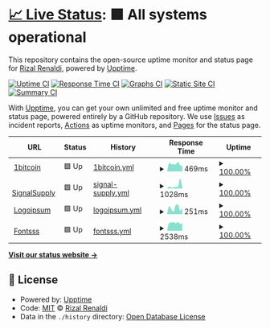 # [📈 Live Status](https://rizalrenaldi.github.io/ruptime): <!--live status--> **🟩 All systems operational**

This repository contains the open-source uptime monitor and status page for [Rizal Renaldi](https://www.rizalrenaldi.com), powered by [Upptime](https://github.com/upptime/upptime).

[![Uptime CI](https://github.com/rizalrenaldi/ruptime/workflows/Uptime%20CI/badge.svg)](https://github.com/rizalrenaldi/ruptime/actions?query=workflow%3A%22Uptime+CI%22)
[![Response Time CI](https://github.com/rizalrenaldi/ruptime/workflows/Response%20Time%20CI/badge.svg)](https://github.com/rizalrenaldi/ruptime/actions?query=workflow%3A%22Response+Time+CI%22)
[![Graphs CI](https://github.com/rizalrenaldi/ruptime/workflows/Graphs%20CI/badge.svg)](https://github.com/rizalrenaldi/ruptime/actions?query=workflow%3A%22Graphs+CI%22)
[![Static Site CI](https://github.com/rizalrenaldi/ruptime/workflows/Static%20Site%20CI/badge.svg)](https://github.com/rizalrenaldi/ruptime/actions?query=workflow%3A%22Static+Site+CI%22)
[![Summary CI](https://github.com/rizalrenaldi/ruptime/workflows/Summary%20CI/badge.svg)](https://github.com/rizalrenaldi/ruptime/actions?query=workflow%3A%22Summary+CI%22)

With [Upptime](https://upptime.js.org), you can get your own unlimited and free uptime monitor and status page, powered entirely by a GitHub repository. We use [Issues](https://github.com/rizalrenaldi/ruptime/issues) as incident reports, [Actions](https://github.com/rizalrenaldi/ruptime/actions) as uptime monitors, and [Pages](https://rizalrenaldi.github.io/ruptime) for the status page.

<!--start: status pages-->
<!-- This summary is generated by Upptime (https://github.com/upptime/upptime) -->
<!-- Do not edit this manually, your changes will be overwritten -->
<!-- prettier-ignore -->
| URL | Status | History | Response Time | Uptime |
| --- | ------ | ------- | ------------- | ------ |
| <img alt="" src="https://icons.duckduckgo.com/ip3/www.satubitcoin.com.ico" height="13"> [1bitcoin](https://www.satubitcoin.com) | 🟩 Up | [1bitcoin.yml](https://github.com/rizalrenaldi/ruptime/commits/HEAD/history/1bitcoin.yml) | <details><summary><img alt="Response time graph" src="./graphs/1bitcoin/response-time-week.png" height="20"> 469ms</summary><br><a href="https://rizalrenaldi.github.io/ruptime/history/1bitcoin"><img alt="Response time 596" src="https://img.shields.io/endpoint?url=https%3A%2F%2Fraw.githubusercontent.com%2Frizalrenaldi%2Fruptime%2FHEAD%2Fapi%2F1bitcoin%2Fresponse-time.json"></a><br><a href="https://rizalrenaldi.github.io/ruptime/history/1bitcoin"><img alt="24-hour response time 756" src="https://img.shields.io/endpoint?url=https%3A%2F%2Fraw.githubusercontent.com%2Frizalrenaldi%2Fruptime%2FHEAD%2Fapi%2F1bitcoin%2Fresponse-time-day.json"></a><br><a href="https://rizalrenaldi.github.io/ruptime/history/1bitcoin"><img alt="7-day response time 469" src="https://img.shields.io/endpoint?url=https%3A%2F%2Fraw.githubusercontent.com%2Frizalrenaldi%2Fruptime%2FHEAD%2Fapi%2F1bitcoin%2Fresponse-time-week.json"></a><br><a href="https://rizalrenaldi.github.io/ruptime/history/1bitcoin"><img alt="30-day response time 451" src="https://img.shields.io/endpoint?url=https%3A%2F%2Fraw.githubusercontent.com%2Frizalrenaldi%2Fruptime%2FHEAD%2Fapi%2F1bitcoin%2Fresponse-time-month.json"></a><br><a href="https://rizalrenaldi.github.io/ruptime/history/1bitcoin"><img alt="1-year response time 599" src="https://img.shields.io/endpoint?url=https%3A%2F%2Fraw.githubusercontent.com%2Frizalrenaldi%2Fruptime%2FHEAD%2Fapi%2F1bitcoin%2Fresponse-time-year.json"></a></details> | <details><summary><a href="https://rizalrenaldi.github.io/ruptime/history/1bitcoin">100.00%</a></summary><a href="https://rizalrenaldi.github.io/ruptime/history/1bitcoin"><img alt="All-time uptime 99.96%" src="https://img.shields.io/endpoint?url=https%3A%2F%2Fraw.githubusercontent.com%2Frizalrenaldi%2Fruptime%2FHEAD%2Fapi%2F1bitcoin%2Fuptime.json"></a><br><a href="https://rizalrenaldi.github.io/ruptime/history/1bitcoin"><img alt="24-hour uptime 100.00%" src="https://img.shields.io/endpoint?url=https%3A%2F%2Fraw.githubusercontent.com%2Frizalrenaldi%2Fruptime%2FHEAD%2Fapi%2F1bitcoin%2Fuptime-day.json"></a><br><a href="https://rizalrenaldi.github.io/ruptime/history/1bitcoin"><img alt="7-day uptime 100.00%" src="https://img.shields.io/endpoint?url=https%3A%2F%2Fraw.githubusercontent.com%2Frizalrenaldi%2Fruptime%2FHEAD%2Fapi%2F1bitcoin%2Fuptime-week.json"></a><br><a href="https://rizalrenaldi.github.io/ruptime/history/1bitcoin"><img alt="30-day uptime 100.00%" src="https://img.shields.io/endpoint?url=https%3A%2F%2Fraw.githubusercontent.com%2Frizalrenaldi%2Fruptime%2FHEAD%2Fapi%2F1bitcoin%2Fuptime-month.json"></a><br><a href="https://rizalrenaldi.github.io/ruptime/history/1bitcoin"><img alt="1-year uptime 99.93%" src="https://img.shields.io/endpoint?url=https%3A%2F%2Fraw.githubusercontent.com%2Frizalrenaldi%2Fruptime%2FHEAD%2Fapi%2F1bitcoin%2Fuptime-year.json"></a></details>
| <img alt="" src="https://icons.duckduckgo.com/ip3/signalsupply.co.ico" height="13"> [SignalSupply](https://signalsupply.co) | 🟩 Up | [signal-supply.yml](https://github.com/rizalrenaldi/ruptime/commits/HEAD/history/signal-supply.yml) | <details><summary><img alt="Response time graph" src="./graphs/signal-supply/response-time-week.png" height="20"> 1028ms</summary><br><a href="https://rizalrenaldi.github.io/ruptime/history/signal-supply"><img alt="Response time 689" src="https://img.shields.io/endpoint?url=https%3A%2F%2Fraw.githubusercontent.com%2Frizalrenaldi%2Fruptime%2FHEAD%2Fapi%2Fsignal-supply%2Fresponse-time.json"></a><br><a href="https://rizalrenaldi.github.io/ruptime/history/signal-supply"><img alt="24-hour response time 778" src="https://img.shields.io/endpoint?url=https%3A%2F%2Fraw.githubusercontent.com%2Frizalrenaldi%2Fruptime%2FHEAD%2Fapi%2Fsignal-supply%2Fresponse-time-day.json"></a><br><a href="https://rizalrenaldi.github.io/ruptime/history/signal-supply"><img alt="7-day response time 1028" src="https://img.shields.io/endpoint?url=https%3A%2F%2Fraw.githubusercontent.com%2Frizalrenaldi%2Fruptime%2FHEAD%2Fapi%2Fsignal-supply%2Fresponse-time-week.json"></a><br><a href="https://rizalrenaldi.github.io/ruptime/history/signal-supply"><img alt="30-day response time 672" src="https://img.shields.io/endpoint?url=https%3A%2F%2Fraw.githubusercontent.com%2Frizalrenaldi%2Fruptime%2FHEAD%2Fapi%2Fsignal-supply%2Fresponse-time-month.json"></a><br><a href="https://rizalrenaldi.github.io/ruptime/history/signal-supply"><img alt="1-year response time 631" src="https://img.shields.io/endpoint?url=https%3A%2F%2Fraw.githubusercontent.com%2Frizalrenaldi%2Fruptime%2FHEAD%2Fapi%2Fsignal-supply%2Fresponse-time-year.json"></a></details> | <details><summary><a href="https://rizalrenaldi.github.io/ruptime/history/signal-supply">100.00%</a></summary><a href="https://rizalrenaldi.github.io/ruptime/history/signal-supply"><img alt="All-time uptime 99.95%" src="https://img.shields.io/endpoint?url=https%3A%2F%2Fraw.githubusercontent.com%2Frizalrenaldi%2Fruptime%2FHEAD%2Fapi%2Fsignal-supply%2Fuptime.json"></a><br><a href="https://rizalrenaldi.github.io/ruptime/history/signal-supply"><img alt="24-hour uptime 100.00%" src="https://img.shields.io/endpoint?url=https%3A%2F%2Fraw.githubusercontent.com%2Frizalrenaldi%2Fruptime%2FHEAD%2Fapi%2Fsignal-supply%2Fuptime-day.json"></a><br><a href="https://rizalrenaldi.github.io/ruptime/history/signal-supply"><img alt="7-day uptime 100.00%" src="https://img.shields.io/endpoint?url=https%3A%2F%2Fraw.githubusercontent.com%2Frizalrenaldi%2Fruptime%2FHEAD%2Fapi%2Fsignal-supply%2Fuptime-week.json"></a><br><a href="https://rizalrenaldi.github.io/ruptime/history/signal-supply"><img alt="30-day uptime 100.00%" src="https://img.shields.io/endpoint?url=https%3A%2F%2Fraw.githubusercontent.com%2Frizalrenaldi%2Fruptime%2FHEAD%2Fapi%2Fsignal-supply%2Fuptime-month.json"></a><br><a href="https://rizalrenaldi.github.io/ruptime/history/signal-supply"><img alt="1-year uptime 99.93%" src="https://img.shields.io/endpoint?url=https%3A%2F%2Fraw.githubusercontent.com%2Frizalrenaldi%2Fruptime%2FHEAD%2Fapi%2Fsignal-supply%2Fuptime-year.json"></a></details>
| <img alt="" src="https://icons.duckduckgo.com/ip3/null.ico" height="13"> [Logoipsum](https:/logoipsum.com) | 🟩 Up | [logoipsum.yml](https://github.com/rizalrenaldi/ruptime/commits/HEAD/history/logoipsum.yml) | <details><summary><img alt="Response time graph" src="./graphs/logoipsum/response-time-week.png" height="20"> 251ms</summary><br><a href="https://rizalrenaldi.github.io/ruptime/history/logoipsum"><img alt="Response time 506" src="https://img.shields.io/endpoint?url=https%3A%2F%2Fraw.githubusercontent.com%2Frizalrenaldi%2Fruptime%2FHEAD%2Fapi%2Flogoipsum%2Fresponse-time.json"></a><br><a href="https://rizalrenaldi.github.io/ruptime/history/logoipsum"><img alt="24-hour response time 373" src="https://img.shields.io/endpoint?url=https%3A%2F%2Fraw.githubusercontent.com%2Frizalrenaldi%2Fruptime%2FHEAD%2Fapi%2Flogoipsum%2Fresponse-time-day.json"></a><br><a href="https://rizalrenaldi.github.io/ruptime/history/logoipsum"><img alt="7-day response time 251" src="https://img.shields.io/endpoint?url=https%3A%2F%2Fraw.githubusercontent.com%2Frizalrenaldi%2Fruptime%2FHEAD%2Fapi%2Flogoipsum%2Fresponse-time-week.json"></a><br><a href="https://rizalrenaldi.github.io/ruptime/history/logoipsum"><img alt="30-day response time 485" src="https://img.shields.io/endpoint?url=https%3A%2F%2Fraw.githubusercontent.com%2Frizalrenaldi%2Fruptime%2FHEAD%2Fapi%2Flogoipsum%2Fresponse-time-month.json"></a><br><a href="https://rizalrenaldi.github.io/ruptime/history/logoipsum"><img alt="1-year response time 494" src="https://img.shields.io/endpoint?url=https%3A%2F%2Fraw.githubusercontent.com%2Frizalrenaldi%2Fruptime%2FHEAD%2Fapi%2Flogoipsum%2Fresponse-time-year.json"></a></details> | <details><summary><a href="https://rizalrenaldi.github.io/ruptime/history/logoipsum">100.00%</a></summary><a href="https://rizalrenaldi.github.io/ruptime/history/logoipsum"><img alt="All-time uptime 99.98%" src="https://img.shields.io/endpoint?url=https%3A%2F%2Fraw.githubusercontent.com%2Frizalrenaldi%2Fruptime%2FHEAD%2Fapi%2Flogoipsum%2Fuptime.json"></a><br><a href="https://rizalrenaldi.github.io/ruptime/history/logoipsum"><img alt="24-hour uptime 100.00%" src="https://img.shields.io/endpoint?url=https%3A%2F%2Fraw.githubusercontent.com%2Frizalrenaldi%2Fruptime%2FHEAD%2Fapi%2Flogoipsum%2Fuptime-day.json"></a><br><a href="https://rizalrenaldi.github.io/ruptime/history/logoipsum"><img alt="7-day uptime 100.00%" src="https://img.shields.io/endpoint?url=https%3A%2F%2Fraw.githubusercontent.com%2Frizalrenaldi%2Fruptime%2FHEAD%2Fapi%2Flogoipsum%2Fuptime-week.json"></a><br><a href="https://rizalrenaldi.github.io/ruptime/history/logoipsum"><img alt="30-day uptime 100.00%" src="https://img.shields.io/endpoint?url=https%3A%2F%2Fraw.githubusercontent.com%2Frizalrenaldi%2Fruptime%2FHEAD%2Fapi%2Flogoipsum%2Fuptime-month.json"></a><br><a href="https://rizalrenaldi.github.io/ruptime/history/logoipsum"><img alt="1-year uptime 99.97%" src="https://img.shields.io/endpoint?url=https%3A%2F%2Fraw.githubusercontent.com%2Frizalrenaldi%2Fruptime%2FHEAD%2Fapi%2Flogoipsum%2Fuptime-year.json"></a></details>
| <img alt="" src="https://icons.duckduckgo.com/ip3/fontsss.com.ico" height="13"> [Fontsss](https://fontsss.com) | 🟩 Up | [fontsss.yml](https://github.com/rizalrenaldi/ruptime/commits/HEAD/history/fontsss.yml) | <details><summary><img alt="Response time graph" src="./graphs/fontsss/response-time-week.png" height="20"> 2538ms</summary><br><a href="https://rizalrenaldi.github.io/ruptime/history/fontsss"><img alt="Response time 746" src="https://img.shields.io/endpoint?url=https%3A%2F%2Fraw.githubusercontent.com%2Frizalrenaldi%2Fruptime%2FHEAD%2Fapi%2Ffontsss%2Fresponse-time.json"></a><br><a href="https://rizalrenaldi.github.io/ruptime/history/fontsss"><img alt="24-hour response time 1441" src="https://img.shields.io/endpoint?url=https%3A%2F%2Fraw.githubusercontent.com%2Frizalrenaldi%2Fruptime%2FHEAD%2Fapi%2Ffontsss%2Fresponse-time-day.json"></a><br><a href="https://rizalrenaldi.github.io/ruptime/history/fontsss"><img alt="7-day response time 2538" src="https://img.shields.io/endpoint?url=https%3A%2F%2Fraw.githubusercontent.com%2Frizalrenaldi%2Fruptime%2FHEAD%2Fapi%2Ffontsss%2Fresponse-time-week.json"></a><br><a href="https://rizalrenaldi.github.io/ruptime/history/fontsss"><img alt="30-day response time 2522" src="https://img.shields.io/endpoint?url=https%3A%2F%2Fraw.githubusercontent.com%2Frizalrenaldi%2Fruptime%2FHEAD%2Fapi%2Ffontsss%2Fresponse-time-month.json"></a><br><a href="https://rizalrenaldi.github.io/ruptime/history/fontsss"><img alt="1-year response time 864" src="https://img.shields.io/endpoint?url=https%3A%2F%2Fraw.githubusercontent.com%2Frizalrenaldi%2Fruptime%2FHEAD%2Fapi%2Ffontsss%2Fresponse-time-year.json"></a></details> | <details><summary><a href="https://rizalrenaldi.github.io/ruptime/history/fontsss">100.00%</a></summary><a href="https://rizalrenaldi.github.io/ruptime/history/fontsss"><img alt="All-time uptime 99.97%" src="https://img.shields.io/endpoint?url=https%3A%2F%2Fraw.githubusercontent.com%2Frizalrenaldi%2Fruptime%2FHEAD%2Fapi%2Ffontsss%2Fuptime.json"></a><br><a href="https://rizalrenaldi.github.io/ruptime/history/fontsss"><img alt="24-hour uptime 100.00%" src="https://img.shields.io/endpoint?url=https%3A%2F%2Fraw.githubusercontent.com%2Frizalrenaldi%2Fruptime%2FHEAD%2Fapi%2Ffontsss%2Fuptime-day.json"></a><br><a href="https://rizalrenaldi.github.io/ruptime/history/fontsss"><img alt="7-day uptime 100.00%" src="https://img.shields.io/endpoint?url=https%3A%2F%2Fraw.githubusercontent.com%2Frizalrenaldi%2Fruptime%2FHEAD%2Fapi%2Ffontsss%2Fuptime-week.json"></a><br><a href="https://rizalrenaldi.github.io/ruptime/history/fontsss"><img alt="30-day uptime 100.00%" src="https://img.shields.io/endpoint?url=https%3A%2F%2Fraw.githubusercontent.com%2Frizalrenaldi%2Fruptime%2FHEAD%2Fapi%2Ffontsss%2Fuptime-month.json"></a><br><a href="https://rizalrenaldi.github.io/ruptime/history/fontsss"><img alt="1-year uptime 99.98%" src="https://img.shields.io/endpoint?url=https%3A%2F%2Fraw.githubusercontent.com%2Frizalrenaldi%2Fruptime%2FHEAD%2Fapi%2Ffontsss%2Fuptime-year.json"></a></details>

<!--end: status pages-->

[**Visit our status website →**](https://rizalrenaldi.github.io/ruptime)

## 📄 License

- Powered by: [Upptime](https://github.com/upptime/upptime)
- Code: [MIT](./LICENSE) © [Rizal Renaldi](https://www.rizalrenaldi.com)
- Data in the `./history` directory: [Open Database License](https://opendatacommons.org/licenses/odbl/1-0/)
